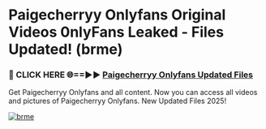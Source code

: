 # Paigecherryy Onlyfans Original Videos 0nlyFans Leaked - Files Updated! (brme)

<h3>🔴 CLICK HERE 🌐==►► <a href="https://tinyurl.com/2m67pmp6" rel="nofollow">Paigecherryy Onlyfans Updated Files</a></h3>

Get Paigecherryy Onlyfans and all content. Now you can access all videos and pictures of Paigecherryy Onlyfans. New Updated Files 2025!

[![brme](https://i.imgur.com/H4QAA4z.gif)](https://tinyurl.com/2m67pmp6)